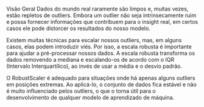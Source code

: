 Visão Geral
Dados do mundo real raramente são limpos e, muitas vezes, estão repletos de outliers. Embora um outlier não seja intrinsecamente ruim e possa fornecer informações que contribuem para o insight real, em certos casos ele pode distorcer os resultados do nosso modelo.

Existem muitas técnicas para escalar nossos outliers, mas, em alguns casos, elas podem introduzir viés. Por isso, a escala robusta é importante para ajudar a pré-processar nossos dados. A escala robusta transforma os dados removendo a mediana e escalando-os de acordo com o IQR (Intervalo Interquartílico), ao invés de usar a média e o desvio padrão.

O RobustScaler é adequado para situações onde há apenas alguns outliers em posições extremas. Ao aplicá-lo, o conjunto de dados fica estável e não é muito influenciado pelos outliers, o que o torna útil para o desenvolvimento de qualquer modelo de aprendizado de máquina.